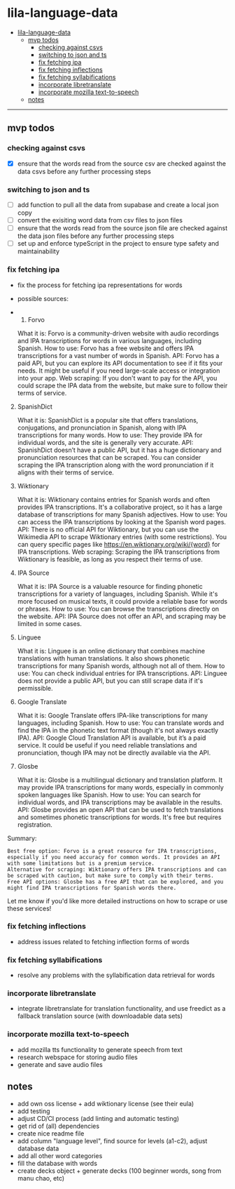 # lila-language-data

- [lila-language-data](#lila-language-data)
  - [mvp todos](#mvp-todos)
    - [checking against csvs](#checking-against-csvs)
    - [switching to json and ts](#switching-to-json-and-ts)
    - [fix fetching ipa](#fix-fetching-ipa)
    - [fix fetching inflections](#fix-fetching-inflections)
    - [fix fetching syllabifications](#fix-fetching-syllabifications)
    - [incorporate libretranslate](#incorporate-libretranslate)
    - [incorporate mozilla text-to-speech](#incorporate-mozilla-text-to-speech)
  - [notes](#notes)
---

## mvp todos

### checking against csvs
- [x] ensure that the words read from the source csv are checked against the data csvs before any further processing steps

### switching to json and ts
- [ ] add function to pull all the data from supabase and create a local json copy
- [ ] convert the exisiting word data from csv files to json files
- [ ] ensure that the words read from the source json file are checked against the data json files before any further processing steps
- [ ] set up and enforce typeScript in the project to ensure type safety and maintainability

### fix fetching ipa
- fix the process for fetching ipa representations for words

- possible sources:
- 1. Forvo

    What it is: Forvo is a community-driven website with audio recordings and IPA transcriptions for words in various languages, including Spanish.
    How to use: Forvo has a free website and offers IPA transcriptions for a vast number of words in Spanish.
    API: Forvo has a paid API, but you can explore its API documentation to see if it fits your needs. It might be useful if you need large-scale access or integration into your app.
    Web scraping: If you don't want to pay for the API, you could scrape the IPA data from the website, but make sure to follow their terms of service.

2. SpanishDict

    What it is: SpanishDict is a popular site that offers translations, conjugations, and pronunciation in Spanish, along with IPA transcriptions for many words.
    How to use: They provide IPA for individual words, and the site is generally very accurate.
    API: SpanishDict doesn’t have a public API, but it has a huge dictionary and pronunciation resources that can be scraped. You can consider scraping the IPA transcription along with the word pronunciation if it aligns with their terms of service.

3. Wiktionary

    What it is: Wiktionary contains entries for Spanish words and often provides IPA transcriptions. It's a collaborative project, so it has a large database of transcriptions for many Spanish adjectives.
    How to use: You can access the IPA transcriptions by looking at the Spanish word pages.
    API: There is no official API for Wiktionary, but you can use the Wikimedia API to scrape Wiktionary entries (with some restrictions). You can query specific pages like https://en.wiktionary.org/wiki/{word} for IPA transcriptions.
    Web scraping: Scraping the IPA transcriptions from Wiktionary is feasible, as long as you respect their terms of use.

4. IPA Source

    What it is: IPA Source is a valuable resource for finding phonetic transcriptions for a variety of languages, including Spanish. While it's more focused on musical texts, it could provide a reliable base for words or phrases.
    How to use: You can browse the transcriptions directly on the website.
    API: IPA Source does not offer an API, and scraping may be limited in some cases.

5. Linguee

    What it is: Linguee is an online dictionary that combines machine translations with human translations. It also shows phonetic transcriptions for many Spanish words, although not all of them.
    How to use: You can check individual entries for IPA transcriptions.
    API: Linguee does not provide a public API, but you can still scrape data if it's permissible.

6. Google Translate

    What it is: Google Translate offers IPA-like transcriptions for many languages, including Spanish.
    How to use: You can translate words and find the IPA in the phonetic text format (though it's not always exactly IPA).
    API: Google Cloud Translation API is available, but it’s a paid service. It could be useful if you need reliable translations and pronunciation, though IPA may not be directly available via the API.

7. Glosbe

    What it is: Glosbe is a multilingual dictionary and translation platform. It may provide IPA transcriptions for many words, especially in commonly spoken languages like Spanish.
    How to use: You can search for individual words, and IPA transcriptions may be available in the results.
    API: Glosbe provides an open API that can be used to fetch translations and sometimes phonetic transcriptions for words. It's free but requires registration.

Summary:

    Best free option: Forvo is a great resource for IPA transcriptions, especially if you need accuracy for common words. It provides an API with some limitations but is a premium service.
    Alternative for scraping: Wiktionary offers IPA transcriptions and can be scraped with caution, but make sure to comply with their terms.
    Free API options: Glosbe has a free API that can be explored, and you might find IPA transcriptions for Spanish words there.

Let me know if you'd like more detailed instructions on how to scrape or use these services!

### fix fetching inflections
- address issues related to fetching inflection forms of words

### fix fetching syllabifications
- resolve any problems with the syllabification data retrieval for words

### incorporate libretranslate
- integrate libretranslate for translation functionality, and use freedict as a fallback translation source (with downloadable data sets)

### incorporate mozilla text-to-speech
- add mozilla tts functionality to generate speech from text
- research webspace for storing audio files
- generate and save audio files

## notes
- add own oss license + add wiktionary license (see their eula)
- add testing
- adjust CD/CI process (add linting and automatic testing)
- get rid of (all) dependencies
- create nice readme file
- add column "language level", find source for levels (a1-c2), adjust database data
- add all other word categories
- fill the database with words
- create decks object + generate decks (100 beginner words, song from manu chao, etc)
